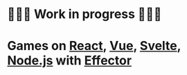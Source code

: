 # 👨🏽‍🔧 Work in progress 👨🏽‍🔧
# Games on [React](https://reactjs.org/), [Vue](https://vuejs.org/), [Svelte](https://svelte.dev/), [Node.js](https://nodejs.org/en/) with [Effector](https://effector.now.sh/)

